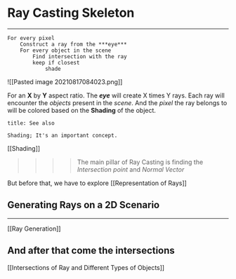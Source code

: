 # Ray Casting Skeleton
***
```
For every pixel
	Construct a ray from the ***eye***
	For every object in the scene
		Find intersection with the ray
		keep if closest
			shade
```

![[Pasted image 20210817084023.png]]

For an **X** by **Y** aspect ratio. The ***eye*** will create X times Y rays. Each ray will encounter the *objects* present in the *scene*. And the *pixel* the ray belongs to will be colored based on the **Shading** of the object.

```ad-seealso
title: See also

Shading; It's an important concept.

```
[[Shading]]
> > > > The main pillar of Ray Casting is finding the *Intersection point* and *Normal Vector*

But before that, we have to explore [[Representation of Rays]]

## Generating Rays on a 2D Scenario
***
[[Ray Generation]]

## And after that come the intersections

[[Intersections of Ray and Different Types of Objects]]